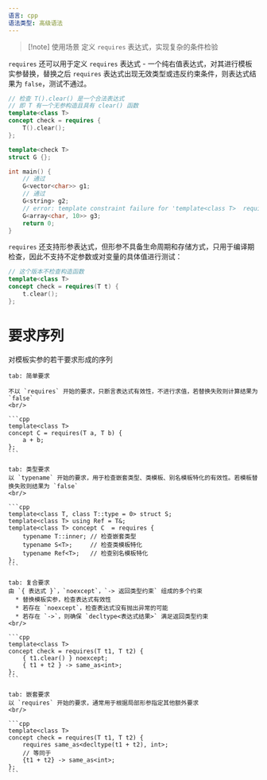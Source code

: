 ```yaml
---
语言: cpp
语法类型: 高级语法
---
```

> [!note] 使用场景
> 定义 `requires` 表达式，实现复杂的条件检验

`requires` 还可以用于定义 `requires` 表达式 - 一个纯右值表达式，对其进行模板实参替换，替换之后 `requires` 表达式出现无效类型或违反约束条件，则表达式结果为 `false`，测试不通过。

```cpp
// 检查 T().clear() 是一个合法表达式
// 即 T 有一个无参构造且具有 clear() 函数
template<class T>
concept check = requires {
    T().clear();
};

template<check T>
struct G {};

int main() {
    // 通过
    G<vector<char>> g1;
    // 通过
    G<string> g2;
    // error: template constraint failure for 'template<class T>  requires  check<T> struct G'
    G<array<char, 10>> g3;
    return 0;
}
```

`requires` 还支持形参表达式，但形参不具备生命周期和存储方式，只用于编译期检查，因此不支持不定参数或对变量的具体值进行测试：

```cpp
// 这个版本不检查构造函数
template<class T>
concept check = requires(T t) {
    t.clear();
};
```

# 要求序列

对模板实参的若干要求形成的序列

````tabs
tab: 简单要求

不以 `requires` 开始的要求，只断言表达式有效性，不进行求值，若替换失败则计算结果为 `false`
<br/>

```cpp
template<class T>
concept C = requires(T a, T b) {
    a + b;
};
```

tab: 类型要求
以 `typename` 开始的要求，用于检查嵌套类型、类模板、别名模板特化的有效性。若模板替换失败则结果为 `false`
<br/>

```cpp
template<class T, class T::type = 0> struct S;
template<class T> using Ref = T&;
template<class T> concept C  = requires {
    typename T::inner; // 检查嵌套类型
    typename S<T>;     // 检查类模板特化
    typename Ref<T>;   // 检查别名模板特化
};
```

tab: 复合要求
由 `{ 表达式 }`，`noexcept`，`-> 返回类型约束` 组成的多个约束
  * 替换模板实参，检查表达式有效性
  * 若存在 `noexcept`，检查表达式没有抛出异常的可能
  * 若存在 `->`，则确保 `decltype<表达式结果>` 满足返回类型约束
<br/>

```cpp
template<class T>
concept check = requires(T t1, T t2) {
    { t1.clear() } noexcept;
    { t1 + t2 } -> same_as<int>;
};
```

tab: 嵌套要求
以 `requires` 开始的要求，通常用于根据局部形参指定其他额外要求
<br/>

```cpp
template<class T>
concept check = requires(T t1, T t2) {
    requires same_as<decltype(t1 + t2), int>;
    // 等同于
    {t1 + t2} -> same_as<int>;
};
```
````
